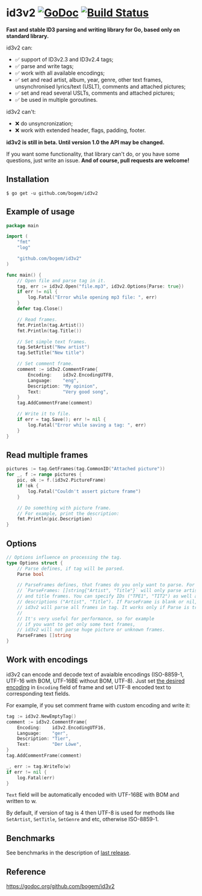 # id3v2 [![GoDoc](https://godoc.org/github.com/bogem/id3v2?status.svg)](https://godoc.org/github.com/bogem/id3v2) [![Build Status](https://travis-ci.org/bogem/id3v2.svg?branch=master)](https://travis-ci.org/bogem/id3v2)

**Fast and stable ID3 parsing and writing library for Go, based only on standard library.**

id3v2 can:
* ✅ support of ID3v2.3 and ID3v2.4 tags;
* ✅ parse and write tags;
* ✅ work with all available encodings;
* ✅ set and read artist, album, year, genre, other text frames, unsynchronised lyrics/text (USLT),
comments and attached pictures;
* ✅ set and read several USLTs, comments and attached pictures;
* ✅ be used in multiple goroutines.

id3v2 can't:
* ❌ do unsyncronization;
* ❌ work with extended header, flags, padding, footer.

**id3v2 is still in beta. Until version 1.0 the API may be changed.**

If you want some functionality, that library can't do,
or you have some questions, just write an issue. **And of course, pull requests are welcome!**

## Installation
  	$ go get -u github.com/bogem/id3v2

## Example of usage
```go
package main

import (
	"fmt"
	"log"

	"github.com/bogem/id3v2"
)

func main() {
	// Open file and parse tag in it.
	tag, err := id3v2.Open("file.mp3", id3v2.Options{Parse: true})
	if err != nil {
 		log.Fatal("Error while opening mp3 file: ", err)
 	}
	defer tag.Close()

	// Read frames.
	fmt.Println(tag.Artist())
	fmt.Println(tag.Title())

	// Set simple text frames.
	tag.SetArtist("New artist")
	tag.SetTitle("New title")

	// Set comment frame.
	comment := id3v2.CommentFrame{
		Encoding:    id3v2.EncodingUTF8,
		Language:    "eng",
		Description: "My opinion",
		Text:        "Very good song",
	}
	tag.AddCommentFrame(comment)

	// Write it to file.
	if err = tag.Save(); err != nil {
		log.Fatal("Error while saving a tag: ", err)
	}
}
```

## Read multiple frames
```go
pictures := tag.GetFrames(tag.CommonID("Attached picture"))
for _, f := range pictures {
	pic, ok := f.(id3v2.PictureFrame)
	if !ok {
		log.Fatal("Couldn't assert picture frame")
	}

	// Do something with picture frame.
	// For example, print the description:
	fmt.Println(pic.Description)
}
```

## Options
```go
// Options influence on processing the tag.
type Options struct {
	// Parse defines, if tag will be parsed.
	Parse bool

	// ParseFrames defines, that frames do you only want to parse. For example,
	// `ParseFrames: []string{"Artist", "Title"}` will only parse artist
	// and title frames. You can specify IDs ("TPE1", "TIT2") as well as
	// descriptions ("Artist", "Title"). If ParseFrame is blank or nil,
	// id3v2 will parse all frames in tag. It works only if Parse is true.
	//
	// It's very useful for performance, so for example
	// if you want to get only some text frames,
	// id3v2 will not parse huge picture or unknown frames.
	ParseFrames []string
}
```

## Work with encodings
id3v2 can encode and decode text of avaialble encodings (ISO-8859-1,
UTF-16 with BOM, UTF-16BE without BOM, UTF-8). Just set [the desired encoding](https://github.com/bogem/id3v2/blob/master/encoding.go#L27) in `Encoding` field of frame and set UTF-8 encoded text to corresponding text fields.

For example, if you set comment frame with custom encoding and write it:
```go
tag := id3v2.NewEmptyTag()
comment := id3v2.CommentFrame{
	Encoding:    id3v2.EncodingUTF16,
	Language:    "ger",
	Description: "Tier",
	Text:        "Der Löwe",
}
tag.AddCommentFrame(comment)

_, err := tag.WriteTo(w)
if err != nil {
	log.Fatal(err)
}
```
`Text` field will be automatically encoded with UTF-16BE with BOM and written to w.

By default, if version of tag is 4 then UTF-8 is used for methods like
`SetArtist`, `SetTitle`, `SetGenre` and etc, otherwise ISO-8859-1.

## Benchmarks

See benchmarks in the description of [last release](https://github.com/bogem/id3v2/releases).

## Reference

https://godoc.org/github.com/bogem/id3v2
